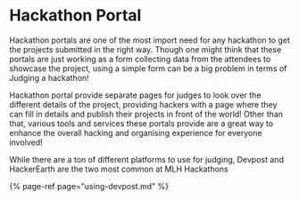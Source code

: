 # Hackathon Portal

Hackathon portals are one of the most import need for any hackathon to get the projects submitted in the right way. Though one might think that these portals are just working as a form collecting data from the attendees to showcase the project, using a simple form can be a big problem in terms of Judging a hackathon!‌

Hackathon portal provide separate pages for judges to look over the different details of the project, providing hackers with a page where they can fill in details and publish their projects in front of the world! Other than that, various tools and services these portals provide are a great way to enhance the overall hacking and organising experience for everyone involved!‌

While there are a ton of different platforms to use for judging, Devpost and HackerEarth are the two most common at MLH Hackathons

{% page-ref page="using-devpost.md" %}

